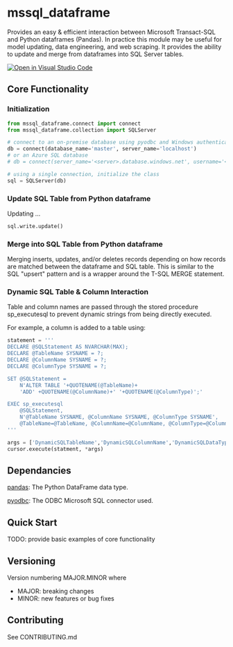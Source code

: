 # mssql_dataframe

Provides an easy & efficient interaction between Microsoft Transact-SQL and Python dataframes (Pandas). In practice this module 
may be useful for model updating, data engineering, and web scraping. It provides the ability to update and merge from dataframes into SQL Server tables.

[![Open in Visual Studio Code](https://open.vscode.dev/badges/open-in-vscode.svg)](https://open.vscode.dev/jwcook23/mssql_dataframe)

## Core Functionality

### Initialization

```python
from mssql_dataframe.connect import connect
from mssql_dataframe.collection import SQLServer

# connect to an on-premise database using pyodbc and Windows authentication
db = connect(database_name='master', server_name='localhost')
# or an Azure SQL database
# db = connect(server_name='<server>.database.windows.net', username='<username>', password='<password>')

# using a single connection, initialize the class
sql = SQLServer(db)

```

### Update SQL Table from Python dataframe

Updating ...

```python
sql.write.update()
```

### Merge into SQL Table from Python dataframe

Merging inserts, updates, and/or deletes records depending on how records are matched between the dataframe and SQL table. This is similar to the SQL "upsert" pattern and is a wrapper around the T-SQL MERGE statement.

### Dynamic SQL Table & Column Interaction

Table and column names are passed through the stored procedure sp_executesql to prevent dynamic strings from being directly executed.

For example, a column is added to a table using:

```python
statement = '''
DECLARE @SQLStatement AS NVARCHAR(MAX);
DECLARE @TableName SYSNAME = ?;
DECLARE @ColumnName SYSNAME = ?;
DECLARE @ColumnType SYSNAME = ?;

SET @SQLStatement = 
    N'ALTER TABLE '+QUOTENAME(@TableName)+
    'ADD' +QUOTENAME(@ColumnName)+' '+QUOTENAME(@ColumnType)';'

EXEC sp_executesql 
    @SQLStatement,
    N'@TableName SYSNAME, @ColumnName SYSNAME, @ColumnType SYSNAME',
    @TableName=@TableName, @ColumnName=@ColumnName, @ColumnType=@ColumnType;
'''

args = ['DynamicSQLTableName','DynamicSQLColumnName','DynamicSQLDataType']
cursor.execute(statment, *args)
```
    

## Dependancies
[pandas](https://pandas.pydata.org/): The Python DataFrame data type.

[pyodbc](https://docs.microsoft.com/en-us/sql/connect/python/pyodbc/python-sql-driver-pyodbc?view=sql-server-ver15): The ODBC Microsoft SQL connector used.

## Quick Start

TODO: provide basic examples of core functionality


## Versioning

Version numbering MAJOR.MINOR where
- MAJOR: breaking changes
- MINOR: new features or bug fixes

## Contributing

See CONTRIBUTING.md